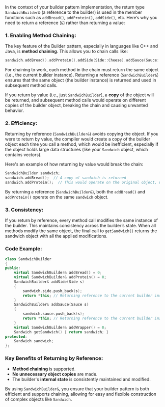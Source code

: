 In the context of your builder pattern implementation, the return type `SandwichBuilder&` (a reference to the builder) is used in the member functions such as `addBread()`, `addProtein()`, `addSide()`, etc. Here’s why you need to return a reference (`&`) rather than returning a value:

### 1. **Enabling Method Chaining**:
   The key feature of the Builder pattern, especially in languages like C++ and Java, is **method chaining**. This allows you to chain calls like:
   ```cpp
   sandwich.addBread().addProtein().addSide(Side::Cheese).addSauce(Sauce::Mayo).addWrapper();
   ```
   For chaining to work, each method in the chain must return the same object (i.e., the current builder instance). Returning a reference (`SandwichBuilder&`) ensures that the same object (the builder instance) is returned and used in subsequent method calls.

   If you return by value (i.e., just `SandwichBuilder`), a **copy** of the object will be returned, and subsequent method calls would operate on different copies of the builder object, breaking the chain and causing unwanted behavior.

### 2. **Efficiency**:
   Returning by reference (`SandwichBuilder&`) avoids copying the object. If you were to return by value, the compiler would create a copy of the builder object each time you call a method, which would be inefficient, especially if the object holds large data structures (like your `Sandwich` object, which contains vectors).

   Here's an example of how returning by value would break the chain:
   ```cpp
   SandwichBuilder sandwich;
   sandwich.addBread();  // A copy of sandwich is returned
   sandwich.addProtein();  // This would operate on the original object, not the copy
   ```

   By returning a reference (`SandwichBuilder&`), both the `addBread()` and `addProtein()` operate on the same `sandwich` object.

### 3. **Consistency**:
   If you return by reference, every method call modifies the same instance of the builder. This maintains consistency across the builder’s state. When all methods modify the same object, the final call to `getSandwich()` returns the sandwich object with all the applied modifications.

### Code Example:

```cpp
class SandwichBuilder
{
public:
    virtual SandwichBuilder& addBread() = 0;
    virtual SandwichBuilder& addProtein() = 0;
    SandwichBuilder& addSide(Side s)
    {
        sandwich.side.push_back(s);
        return *this; // Returning reference to the current builder instance
    }
    SandwichBuilder& addSauce(Sauce s)
    {
        sandwich.sauce.push_back(s);
        return *this; // Returning reference to the current builder instance
    }
    virtual SandwichBuilder& addWrapper() = 0;
    Sandwich getSandwich() { return sandwich; }
protected:
    Sandwich sandwich;
};
```

### Key Benefits of Returning by Reference:
- **Method chaining** is supported.
- **No unnecessary object copies** are made.
- The builder's **internal state** is consistently maintained and modified.

By using `SandwichBuilder&`, you ensure that your builder pattern is both efficient and supports chaining, allowing for easy and flexible construction of complex objects like `Sandwich`.